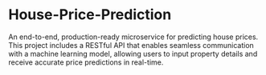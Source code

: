 # House-Price-Prediction
An end-to-end, production-ready microservice for predicting house prices. This project includes a RESTful API that enables seamless communication with a machine learning model, allowing users to input property details and receive accurate price predictions in real-time.
